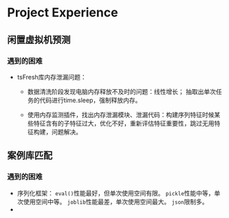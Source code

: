 # Project Experience
## 闲置虚拟机预测
### 遇到的困难
+ tsFresh库内存泄漏问题：
	+ 数据清洗阶段发现电脑内存释放不及时的问题：线性增长；
	抽取出单次任务的代码进行time.sleep，强制释放内存。
		
	+ 使用内存监测插件，找出内存泄漏模块、泄漏代码：构建序列特征时候某些特征含有的子特征过大，优化不好，重新评估特征重要性，跳过无用特征构建，问题解决。

## 案例库匹配
### 遇到的困难
+ 序列化框架：
	`eval()`性能最好，但单次使用空间有限。
	`pickle`性能中等，单次使用空间中等。
	`joblib`性能最差，单次使用空间最大。
	`json`限制多。
+ 